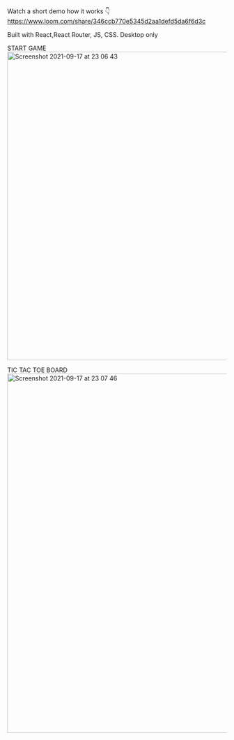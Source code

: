 Watch a short demo how it works 👇
https://www.loom.com/share/346ccb770e5345d2aa1defd5da6f6d3c

Built with React,React Router, JS, CSS. Desktop only

START GAME
<img width="708" alt="Screenshot 2021-09-17 at 23 06 43" src="https://user-images.githubusercontent.com/57961694/133847557-4eb1d900-60be-4ff7-9df2-fc3dde5219ee.png">

TIC TAC TOE BOARD
<img width="825" alt="Screenshot 2021-09-17 at 23 07 46" src="https://user-images.githubusercontent.com/57961694/133847559-1e9ccf11-40b3-41e6-b88f-65498eeb0a3e.png">
